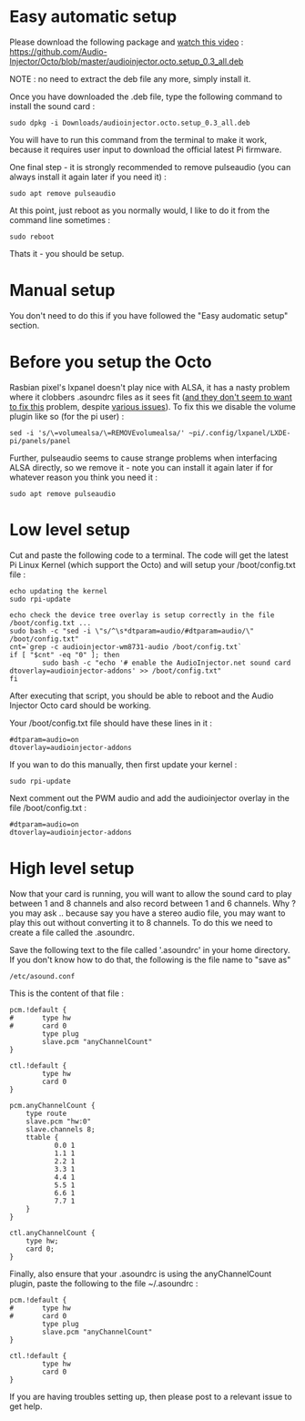 # Easy automatic setup
Please download the following package and [watch this video](https://www.facebook.com/plugins/video.php?href=https%3A%2F%2Fwww.facebook.com%2Faudioinjector%2Fvideos%2F1753758851602240%2F) :
https://github.com/Audio-Injector/Octo/blob/master/audioinjector.octo.setup_0.3_all.deb

NOTE : no need to extract the deb file any more, simply install it.

Once you have downloaded the .deb file, type the following command to install the sound card :
```
sudo dpkg -i Downloads/audioinjector.octo.setup_0.3_all.deb
```
You will have to run this command from the terminal to make it work, because it requires user input to download the official latest Pi firmware.

One final step - it is strongly recommended to remove pulseaudio (you can always install it again later if you need it) :
```
sudo apt remove pulseaudio
```

At this point, just reboot as you normally would, I like to do it from the command line sometimes :
```
sudo reboot
```

Thats it - you should be setup.

# Manual setup
You don't need to do this if you have followed the "Easy audomatic setup" section.
# Before you setup the Octo
Rasbian pixel's lxpanel doesn't play nice with ALSA, it has a nasty problem where it clobbers .asoundrc files as it sees fit ([and they don't seem to want to fix this](https://github.com/raspberrypi-ui/lxpanel/issues/13) problem, despite [various issues](https://github.com/raspberrypi-ui/lxpanel/issues/14)). To fix this we disable the volume plugin like so (for the pi user) :
```
sed -i 's/\=volumealsa/\=REMOVEvolumealsa/' ~pi/.config/lxpanel/LXDE-pi/panels/panel
```

Further, pulseaudio seems to cause strange problems when interfacing ALSA directly, so we remove it - note you can install it again later if for whatever reason you think you need it :
```
sudo apt remove pulseaudio
```

# Low level setup
Cut and paste the following code to a terminal. The code will get the latest Pi Linux Kernel (which support the Octo) and will setup your /boot/config.txt file :
```
echo updating the kernel
sudo rpi-update

echo check the device tree overlay is setup correctly in the file /boot/config.txt ...
sudo bash -c "sed -i \"s/^\s*dtparam=audio/#dtparam=audio/\" /boot/config.txt"
cnt=`grep -c audioinjector-wm8731-audio /boot/config.txt`
if [ "$cnt" -eq "0" ]; then
        sudo bash -c "echo '# enable the AudioInjector.net sound card
dtoverlay=audioinjector-addons' >> /boot/config.txt"
fi
```

After executing that script, you should be able to reboot and the Audio Injector Octo card should be working.

Your /boot/config.txt file should have these lines in it :
```
#dtparam=audio=on
dtoverlay=audioinjector-addons
```

If you wan to do this manually, then first update your kernel :
```
sudo rpi-update
```

Next comment out the PWM audio and add the audioinjector overlay in the file /boot/config.txt :
```
#dtparam=audio=on
dtoverlay=audioinjector-addons
```

# High level setup
Now that your card is running, you will want to allow the sound card to play between 1 and 8 channels and also record between 1 and 6 channels. Why ? you may ask .. because say you have a stereo audio file, you may want to play this out without converting it to 8 channels. To do this we need to create a file called the .asoundrc.

Save the following text to the file called '.asoundrc' in your home directory. If you don't know how to do that, the following is the file name to "save as"
```
/etc/asound.conf
```
This is the content of that file :
```
pcm.!default {
#       type hw
#       card 0
        type plug
        slave.pcm "anyChannelCount"
}

ctl.!default {
        type hw
        card 0
}

pcm.anyChannelCount {
    type route
    slave.pcm "hw:0"
    slave.channels 8;
    ttable {
           0.0 1
           1.1 1
           2.2 1
           3.3 1
           4.4 1
           5.5 1
           6.6 1
           7.7 1
    }
}

ctl.anyChannelCount {
    type hw;
    card 0;
}
```

Finally, also ensure that your .asoundrc is using the anyChannelCount plugin, paste the following to the file ~/.asoundrc :
```
pcm.!default {
#       type hw
#       card 0
        type plug
        slave.pcm "anyChannelCount"
}

ctl.!default {
        type hw
        card 0
}
```

If you are having troubles setting up, then please post to a relevant issue to get help.
